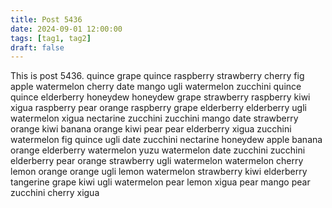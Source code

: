 ```yaml
---
title: Post 5436
date: 2024-09-01 12:00:00
tags: [tag1, tag2]
draft: false
---
```

This is post 5436.
quince
grape
quince
raspberry
strawberry
cherry
fig
apple
watermelon
cherry
date
mango
ugli
watermelon
zucchini
quince
quince
elderberry
honeydew
honeydew
grape
strawberry
raspberry
kiwi
xigua
raspberry
pear
orange
raspberry
grape
elderberry
elderberry
ugli
watermelon
xigua
nectarine
zucchini
zucchini
mango
date
strawberry
orange
kiwi
banana
orange
kiwi
pear
pear
elderberry
xigua
zucchini
watermelon
fig
quince
ugli
date
zucchini
nectarine
honeydew
apple
banana
orange
elderberry
watermelon
yuzu
watermelon
date
zucchini
zucchini
elderberry
pear
orange
strawberry
ugli
watermelon
watermelon
cherry
lemon
orange
orange
ugli
lemon
watermelon
strawberry
kiwi
elderberry
tangerine
grape
kiwi
ugli
watermelon
pear
lemon
xigua
pear
mango
pear
zucchini
cherry
xigua
